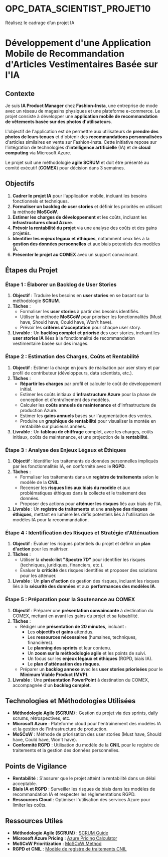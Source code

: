 # OPC_DATA_SCIENTIST_PROJET10
Réalisez le cadrage d’un projet IA


# Développement d'une Application Mobile de Recommandation d'Articles Vestimentaires Basée sur l'IA

## Contexte

Je suis **IA Product Manager** chez **Fashion-Insta**, une entreprise de mode avec un réseau de magasins physiques et une plateforme e-commerce. Le projet consiste à développer une **application mobile de recommandation de vêtements basée sur des photos d'utilisateurs**.

L'objectif de l'application est de permettre aux utilisateurs de **prendre des photos de leurs tenues** et d'obtenir des **recommandations personnalisées** d'articles similaires en vente sur Fashion-Insta. Cette initiative repose sur l'intégration de technologies d'**intelligence artificielle** (IA) et de **cloud computing** via Microsoft Azure.

Le projet suit une méthodologie **agile SCRUM** et doit être présenté au comité exécutif (**COMEX**) pour décision dans 3 semaines.

## Objectifs

1. **Cadrer le projet IA** pour l'application mobile, incluant les besoins fonctionnels et techniques.
2. **Formaliser un backlog de user stories** et définir les priorités en utilisant la méthode **MoSCoW**.
3. **Estimer les charges de développement** et les coûts, incluant les **infrastructures cloud Azure**.
4. **Prévoir la rentabilité du projet** via une analyse des coûts et des gains projetés.
5. **Identifier les enjeux légaux et éthiques**, notamment ceux liés à la **gestion des données personnelles** et aux biais potentiels des modèles IA.
6. **Présenter le projet au COMEX** avec un support convaincant.

## Étapes du Projet

### Étape 1 : Élaborer un Backlog de User Stories

1. **Objectif** : Traduire les besoins en **user stories** en se basant sur la méthodologie **SCRUM**.
2. **Tâches** :
   - Formaliser les **user stories** à partir des besoins identifiés.
   - Utiliser la méthode **MoSCoW** pour prioriser les fonctionnalités (Must have, Should have, Could have, Won't have).
   - Prévoir les **critères d'acceptation** pour chaque user story.
3. **Livrable** : Un **backlog complet et priorisé** des user stories, incluant les **user stories IA** liées à la fonctionnalité de recommandation vestimentaire basée sur des images.

### Étape 2 : Estimation des Charges, Coûts et Rentabilité

1. **Objectif** : Estimer la charge en jours de réalisation par user story et par profil de contributeur (développeurs, data scientists, etc.).
2. **Tâches** :
   - **Répartir les charges** par profil et calculer le coût de développement initial.
   - Estimer les coûts initiaux d'**infrastructure Azure** pour la phase de conception et d'entraînement des modèles.
   - Calculer les **coûts annuels de maintenance** et d'infrastructure de production Azure.
   - Estimer les **gains annuels** basés sur l'augmentation des ventes.
   - Produire un **graphique de rentabilité** pour visualiser la montée en rentabilité sur plusieurs années.
3. **Livrable** : Un **tableau de chiffrage** complet, avec les charges, coûts initiaux, coûts de maintenance, et une projection de la **rentabilité**.

### Étape 3 : Analyse des Enjeux Légaux et Éthiques

1. **Objectif** : Identifier les traitements de données personnelles impliqués par les fonctionnalités IA, en conformité avec le **RGPD**.
2. **Tâches** :
   - Formaliser les traitements dans un **registre de traitements** selon le modèle de la **CNIL**.
   - Recenser les **risques liés aux biais du modèle** et aux problématiques éthiques dans la collecte et le traitement des données.
   - Proposer des actions pour **atténuer les risques** liés aux biais de l'IA.
3. **Livrable** : Un **registre de traitements** et une **analyse des risques éthiques**, mettant en lumière les défis potentiels liés à l'utilisation de modèles IA pour la recommandation.

### Étape 4 : Identification des Risques et Stratégie d'Atténuation

1. **Objectif** : Évaluer les risques potentiels du projet et définir un **plan d'action** pour les maîtriser.
2. **Tâches** :
   - Utiliser la **check-list "Spectre 7D"** pour identifier les risques (techniques, juridiques, financiers, etc.).
   - Évaluer la **criticité** des risques identifiés et proposer des solutions pour les atténuer.
3. **Livrable** : Un **plan d'action** de gestion des risques, incluant les risques liés à la **sécurité des données** et aux **performances des modèles IA**.

### Étape 5 : Préparation pour la Soutenance au COMEX

1. **Objectif** : Préparer une **présentation convaincante** à destination du COMEX, mettant en avant les gains du projet et sa faisabilité.
2. **Tâches** :
   - Rédiger une **présentation de 20 minutes**, incluant :
     - Les **objectifs et gains** attendus.
     - Les **ressources nécessaires** (humaines, techniques, financières).
     - Le **planning des sprints** et leur contenu.
     - Un **zoom sur la méthodologie agile** et les points de suivi.
     - Un focus sur les **enjeux légaux et éthiques** (RGPD, biais IA).
     - Le **plan d'atténuation des risques**.
   - Préparer un **backlog annexe** avec les **user stories priorisées** pour le **Minimum Viable Product (MVP)**.
3. **Livrable** : Une **présentation PowerPoint** à destination du COMEX, accompagnée d'un **backlog complet**.

## Technologies et Méthodologies Utilisées

- **Méthodologie Agile (SCRUM)** : Gestion du projet via des sprints, daily scrums, rétrospectives, etc.
- **Microsoft Azure** : Plateforme cloud pour l'entraînement des modèles IA et la gestion de l'infrastructure de production.
- **MoSCoW** : Méthode de priorisation des user stories (Must have, Should have, Could have, Won't have).
- **Conformité RGPD** : Utilisation du modèle de la **CNIL** pour le registre de traitements et la gestion des données personnelles.

## Points de Vigilance

- **Rentabilité** : S'assurer que le projet atteint la rentabilité dans un délai acceptable.
- **Biais IA et RGPD** : Surveiller les risques de biais dans les modèles de recommandation IA et respecter les réglementations RGPD.
- **Ressources Cloud** : Optimiser l'utilisation des services Azure pour limiter les coûts.

## Ressources Utiles

- **Méthodologie Agile (SCRUM)** : [SCRUM Guide](https://www.scrum.org/resources/scrum-guide)
- **Microsoft Azure Pricing** : [Azure Pricing Calculator](https://azure.microsoft.com/en-us/pricing/calculator/)
- **MoSCoW Prioritization** : [MoSCoW Method](https://en.wikipedia.org/wiki/MoSCoW_method)
- **RGPD et CNIL** : [Modèle de registre de traitements CNIL](https://www.cnil.fr/fr/registre-des-traitements)
